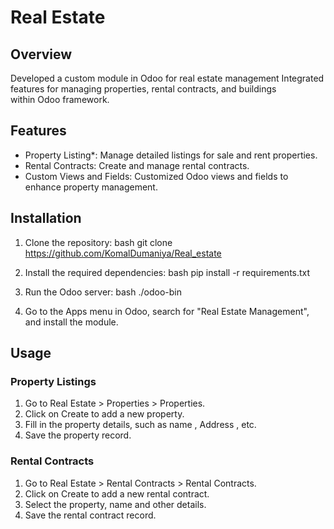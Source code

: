 # Real Estate

## Overview

Developed a custom module in Odoo for real estate management  Integrated features for managing properties, rental contracts, and buildings within Odoo framework.

## Features

- Property Listing*: Manage detailed listings for sale and rent properties.
- Rental Contracts: Create and manage rental contracts.
- Custom Views and Fields: Customized Odoo views and fields to enhance property management.

## Installation

1. Clone the repository:
    bash
    git clone https://github.com/KomalDumaniya/Real_estate
    
2. Install the required dependencies:
    bash
    pip install -r requirements.txt
    
3. Run the Odoo server:
    bash
    ./odoo-bin
    
4. Go to the Apps menu in Odoo, search for "Real Estate Management", and install the module.


## Usage

### Property Listings

1. Go to Real Estate > Properties > Properties.
2. Click on Create to add a new property.
3. Fill in the property details, such as name , Address , etc.
4. Save the property record.

### Rental Contracts

1. Go to Real Estate > Rental Contracts > Rental Contracts.
2. Click on Create to add a new rental contract.
3. Select the property, name and other details.
4. Save the rental contract record.
    
